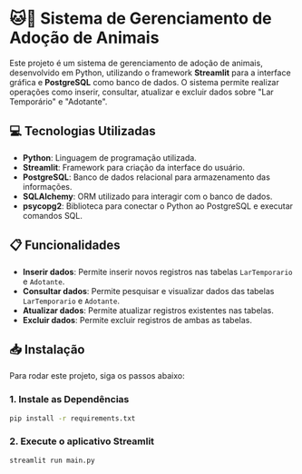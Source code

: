 # 🐱🐶 Sistema de Gerenciamento de Adoção de Animais 

Este projeto é um sistema de gerenciamento de adoção de animais, desenvolvido em Python, utilizando o framework **Streamlit** para a interface gráfica e **PostgreSQL** como banco de dados. O sistema permite realizar operações como inserir, consultar, atualizar e excluir dados sobre "Lar Temporário" e "Adotante".

## 💻 Tecnologias Utilizadas

- **Python**: Linguagem de programação utilizada.
- **Streamlit**: Framework para criação da interface do usuário.
- **PostgreSQL**: Banco de dados relacional para armazenamento das informações.
- **SQLAlchemy**: ORM utilizado para interagir com o banco de dados.
- **psycopg2**: Biblioteca para conectar o Python ao PostgreSQL e executar comandos SQL.

## 📋 Funcionalidades

- **Inserir dados**: Permite inserir novos registros nas tabelas `LarTemporario` e `Adotante`.
- **Consultar dados**: Permite pesquisar e visualizar dados das tabelas `LarTemporario` e `Adotante`.
- **Atualizar dados**: Permite atualizar registros existentes nas tabelas.
- **Excluir dados**: Permite excluir registros de ambas as tabelas.

## 📥 Instalação

Para rodar este projeto, siga os passos abaixo:

### 1. Instale as Dependências

```bash
pip install -r requirements.txt
```

### 2. Execute o aplicativo Streamlit

```bash
streamlit run main.py
```